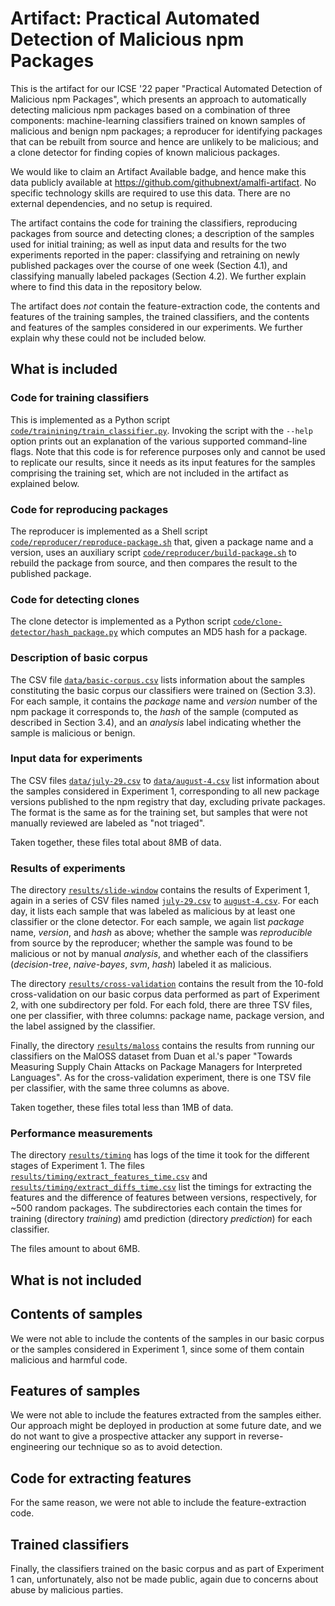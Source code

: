 # Artifact: Practical Automated Detection of Malicious npm Packages

This is the artifact for our ICSE '22 paper "Practical Automated Detection of Malicious npm Packages", which presents an approach to automatically detecting malicious npm packages based on a combination of three components: machine-learning classifiers trained on known samples of malicious and benign npm packages; a reproducer for identifying packages that can be rebuilt from source and hence are unlikely to be malicious; and a clone detector for finding copies of known malicious packages.

We would like to claim an Artifact Available badge, and hence make this data publicly available at https://github.com/githubnext/amalfi-artifact. No specific technology skills are required to use this data. There are no external dependencies, and no setup is required.

The artifact contains the code for training the classifiers, reproducing packages from source and detecting clones; a description of the samples used for initial training; as well as input data and results for the two experiments reported in the paper: classifying and retraining on newly published packages over the course of one week (Section 4.1), and classifying manually labeled packages (Section 4.2). We further explain where to find this data in the repository below.

The artifact does _not_ contain the feature-extraction code, the contents and features of the training samples, the trained classifiers, and the contents and features of the samples considered in our experiments. We further explain why these could not be included below.

## What is included

### Code for training classifiers

This is implemented as a Python script [`code/trainining/train_classifier.py`](code/training/train_classifier.py). Invoking the script with the `--help` option prints out an explanation of the various supported command-line flags. Note that this code is for reference purposes only and cannot be used to replicate our results, since it needs as its input features for the samples comprising the training set, which are not included in the artifact as explained below.

### Code for reproducing packages 

The reproducer is implemented as a Shell script [`code/reproducer/reproduce-package.sh`](code/reproducer/reproduce-package.sh) that, given a package name and a version, uses an auxiliary script [`code/reproducer/build-package.sh`](code/reproducer/build-package.sh) to rebuild the package from source, and then compares the result to the published package.

### Code for detecting clones

The clone detector is implemented as a Python script [`code/clone-detector/hash_package.py`](code/clone-detector/hash_package.py) which computes an MD5 hash for a package. 

### Description of basic corpus

The CSV file [`data/basic-corpus.csv`](data/basic-corpus.csv) lists information about the samples constituting the basic corpus our classifiers were trained on (Section 3.3). For each sample, it contains the _package_ name and _version_ number of the npm package it corresponds to, the _hash_ of the sample (computed as described in Section 3.4), and an _analysis_ label indicating whether the sample is malicious or benign.

### Input data for experiments

The CSV files [`data/july-29.csv`](data/july-29.csv) to [`data/august-4.csv`](data/august-4.csv) list information about the samples considered in Experiment 1, corresponding to all new package versions published to the npm registry that day, excluding private packages. The format is the same as for the training set, but samples that were not manually reviewed are labeled as "not triaged".

Taken together, these files total about 8MB of data.

### Results of experiments

The directory [`results/slide-window`](results/slide-window) contains the results of Experiment 1, again in a series of CSV files named [`july-29.csv`](results/slide-window/july-29.csv) to [`august-4.csv`](results/slide-window/august-4.csv). For each day, it lists each sample that was labeled as malicious by at least one classifier or the clone detector. For each sample, we again list _package_ name, _version_, and _hash_ as above; whether the sample was _reproducible_ from source by the reproducer; whether the sample was found to be malicious or not by manual _analysis_, and whether each of the classifiers (_decision-tree_, _naive-bayes_, _svm_, _hash_) labeled it as malicious.

The directory [`results/cross-validation`](results/cross-validation) contains the result from the 10-fold cross-validation on our basic corpus data performed as part of Experiment 2, with one subdirectory per fold. For each fold, there are three TSV files, one per classifier, with three columns: package name, package version, and the label assigned by the classifier.

Finally, the directory [`results/maloss`](results/maloss) contains the results from running our classifiers on the MalOSS dataset from Duan et al.'s paper "Towards Measuring Supply Chain Attacks on Package Managers for Interpreted Languages". As for the cross-validation experiment, there is one TSV file per classifier, with the same three columns as above.

Taken together, these files total less than 1MB of data. 

### Performance measurements 

The directory [`results/timing`](results/timing) has logs of the time it took for the different stages of Experiment 1. The files [`results/timing/extract_features_time.csv`](results/timing/extract_features_time.csv) and [`results/timing/extract_diffs_time.csv`](results/timing/extract_diffs_time.csv) list the timings for extracting the features and the difference of features between versions, respectively, for ~500 random packages. The subdirectories each contain the times for training (directory _training_) amd prediction (directory _prediction_) for each classifier. 

The files amount to about 6MB. 

## What is not included

## Contents of samples

We were not able to include the contents of the samples in our basic corpus or the samples considered in Experiment 1, since some of them contain malicious and harmful code.

## Features of samples

We were not able to include the features extracted from the samples either. Our approach might be deployed in production at some future date, and we do not want to give a prospective attacker any support in reverse-engineering our technique so as to avoid detection.

## Code for extracting features

For the same reason, we were not able to include the feature-extraction code.

## Trained classifiers

Finally, the classifiers trained on the basic corpus and as part of Experiment 1 can, unfortunately, also not be made public, again due to concerns about abuse by malicious parties.
